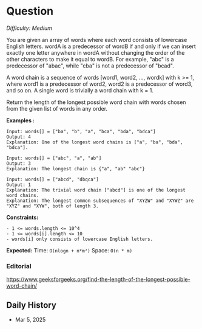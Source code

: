 # Question 

_Difficulty: Medium_

You are given an array of words where each word consists of lowercase English letters.
wordA is a predecessor of wordB if and only if we can insert exactly one letter anywhere in wordA without changing the order of the other characters to make it equal to wordB. For example, "abc" is a predecessor of "abac", while "cba" is not a predecessor of "bcad".

A word chain is a sequence of words [word1, word2, ..., wordk] with k >= 1, where word1 is a predecessor of word2, word2 is a predecessor of word3, and so on. A single word is trivially a word chain with k = 1.

Return the length of the longest possible word chain with words chosen from the given list of words in any order.

**Examples :**
```
Input: words[] = ["ba", "b", "a", "bca", "bda", "bdca"]
Output: 4
Explanation: One of the longest word chains is ["a", "ba", "bda", "bdca"].

Input: words[] = ["abc", "a", "ab"]
Output: 3
Explanation: The longest chain is {"a", "ab" "abc"}

Input: words[] = ["abcd", "dbqca"]
Output: 1
Explanation: The trivial word chain ["abcd"] is one of the longest word chains.
Explanation: The longest common subsequences of "XYZW" and "XYWZ" are "XYZ" and "XYW", both of length 3.
```

**Constraints:**
```
- 1 <= words.length <= 10^4
- 1 <= words[i].length <= 10
- words[i] only consists of lowercase English letters.
```

**Expected:**
Time: `O(nlogn + n*m²)`
Space: `O(n * m)`

### Editorial
https://www.geeksforgeeks.org/find-the-length-of-the-longest-possible-word-chain/

## Daily History
- Mar 5, 2025